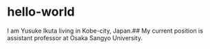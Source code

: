 # hello-world

I am Yusuke Ikuta living in Kobe-city, Japan.##
My current position is assistant professor at Osaka Sangyo University.

